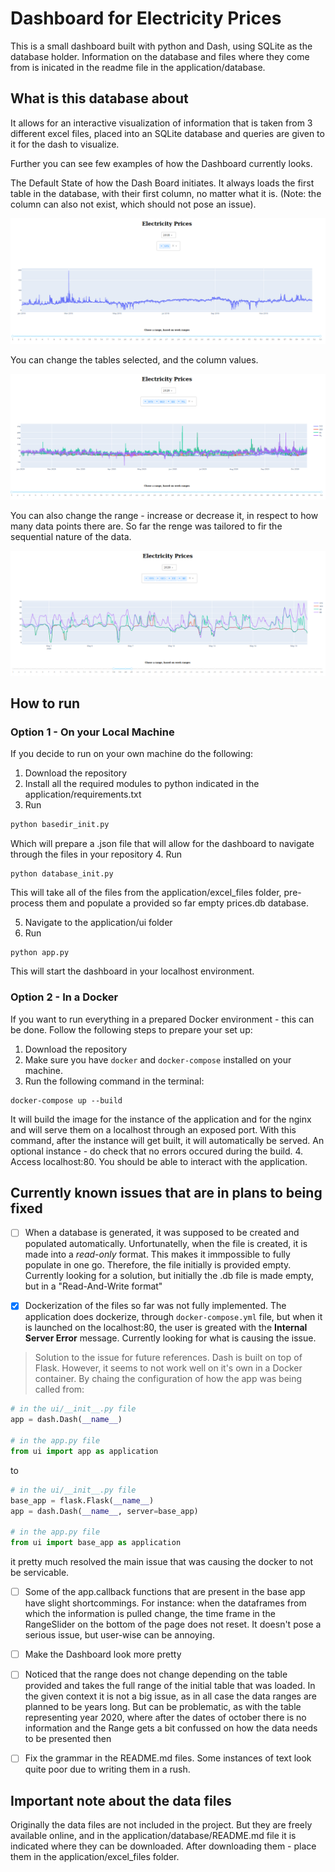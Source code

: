 # Dashboard for Electricity Prices

This is a small dashboard built with python and Dash, using SQLite as the database holder. Information on the database and files where they come from is inicated in the readme file in the application/database.

## What is this database about

It allows for an interactive visualization of information that is taken from 3 different excel files, placed into an SQLite database and queries are given to it for the dash to visualize.

Further you can see few examples of how the Dashboard currently looks.

The Default State of how the Dash Board initiates. It always loads the first table in the database, with their first column, no matter what it is. (Note: the column can also not exist, which should not pose an issue).

![](https://github.com/Si-ja/Dashboard-Python/blob/main/application/visuals/DefaultState.png "Default State")

You can change the tables selected, and the column values.

![](https://github.com/Si-ja/Dashboard-Python/blob/main/application/visuals/AddingCountries.png "Add more variables")

You can also change the range - increase or decrease it, in respect to how many data points there are. So far the renge was tailored to fir the sequential nature of the data.

![](https://github.com/Si-ja/Dashboard-Python/blob/main/application/visuals/ChangingRange.png "Change Range")


## How to run

### Option 1 - On your Local Machine

If you decide to run on your own machine do the following:

1. Download the repository
2. Install all the required modules to python indicated in the application/requirements.txt
3. Run 
```python
python basedir_init.py
```
Which will prepare a .json file that will allow for the dashboard to navigate through the files in your repository
4. Run 
```shell
python database_init.py
```
This will take all of the files from the application/excel_files folder, pre-process them and populate a provided so far empty prices.db database. 

5. Navigate to the application/ui folder
6. Run 
```shell
python app.py
```
This will start the dashboard in your localhost environment.

### Option 2 - In a Docker

If you want to run everything in a prepared Docker environment - this can be done. Follow the following steps to prepare your set up:

1. Download the repository
2. Make sure you have `docker` and `docker-compose` installed on your machine.
3. Run the following command in the terminal:
```shell
docker-compose up --build
```
It will build the image for the instance of the application and for the nginx and will serve them on a localhost through an exposed port. With this command, after the instance will get built, it will automatically be served. An optional instance - do check that no errors occured during the build.
4. Access localhost:80. You should be able to interact with the application.


## Currently known issues that are in plans to being fixed
- [ ] When a database is generated, it was supposed to be created and populated automatically. Unfortunatelly, when the file is created, it is made into a _read-only_ format. This makes it immpossible to fully populate in one go. Therefore, the file initially is provided empty. Currently looking for a solution, but initially the .db file is made empty, but in a "Read-And-Write format"

- [X] Dockerization of the files so far was not fully implemented. The application does dockerize, through `docker-compose.yml` file, but when it is launched on the localhost:80, the user is greated with the __Internal Server Error__ message. Currently looking for what is causing the issue.

> Solution to the issue for future references. 
Dash is built on top of Flask. However, it seems to not work well on it's own in a Docker container. By chaing the configuration of how the app was being called from:

```python
# in the ui/__init__.py file
app = dash.Dash(__name__)

# in the app.py file
from ui import app as application
```

to 

```python
# in the ui/__init__.py file
base_app = flask.Flask(__name__)
app = dash.Dash(__name__, server=base_app)

# in the app.py file
from ui import base_app as application
```
it pretty much resolved the main issue that was causing the docker to not be servicable.

- [ ] Some of the app.callback functions that are present in the base app have slight shortcommings. For instance: when the dataframes from which the information is pulled change, the time frame in the RangeSlider on the bottom of the page does not reset. It doesn't pose a serious issue, but user-wise can be annoying.

- [ ] Make the Dashboard look more pretty

- [ ] Noticed that the range does not change depending on the table provided and takes the full range of the initial table that was loaded. In the given context it is not a big issue, as in all case the data ranges are planned to be years long. But can be problematic, as with the table representing year 2020, where after the dates of october there is no information and the Range gets a bit confussed on how the data needs to be presented then

- [ ] Fix the grammar in the README.md files. Some instances of text look quite poor due to writing them in a rush.


## Important note about the data files

Originally the data files are not included in the project. But they are freely available online, and in the application/database/README.md file it is indicated where they can be downloaded. After downloading them - place them in the application/excel_files folder.